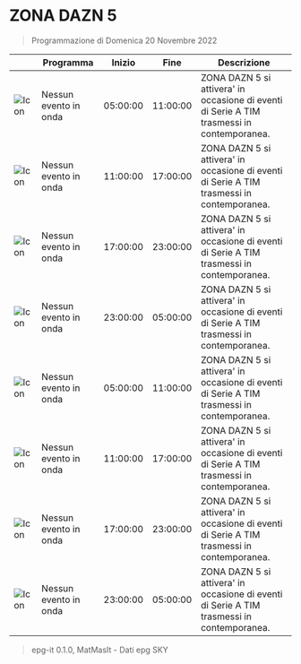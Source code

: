 # ZONA DAZN 5
> Programmazione di Domenica 20 Novembre 2022

||Programma|Inizio|Fine|Descrizione|
|---|---|---|---|---|
|![Icon](https://guidatv.sky.it/uuid/405d68c2-881e-49d6-9786-b8940d3ebc2f/cover?md5ChecksumParam=290baf03a80c7aec58d960086d34c9bc&sid=526)|Nessun evento in onda|05:00:00|11:00:00|ZONA DAZN 5 si attivera&#039; in occasione di eventi di Serie A TIM trasmessi in contemporanea.
|![Icon](https://guidatv.sky.it/uuid/405d68c2-881e-49d6-9786-b8940d3ebc2f/cover?md5ChecksumParam=290baf03a80c7aec58d960086d34c9bc&sid=526)|Nessun evento in onda|11:00:00|17:00:00|ZONA DAZN 5 si attivera&#039; in occasione di eventi di Serie A TIM trasmessi in contemporanea.
|![Icon](https://guidatv.sky.it/uuid/405d68c2-881e-49d6-9786-b8940d3ebc2f/cover?md5ChecksumParam=290baf03a80c7aec58d960086d34c9bc&sid=526)|Nessun evento in onda|17:00:00|23:00:00|ZONA DAZN 5 si attivera&#039; in occasione di eventi di Serie A TIM trasmessi in contemporanea.
|![Icon](https://guidatv.sky.it/uuid/405d68c2-881e-49d6-9786-b8940d3ebc2f/cover?md5ChecksumParam=290baf03a80c7aec58d960086d34c9bc&sid=526)|Nessun evento in onda|23:00:00|05:00:00|ZONA DAZN 5 si attivera&#039; in occasione di eventi di Serie A TIM trasmessi in contemporanea.
|![Icon](https://guidatv.sky.it/uuid/405d68c2-881e-49d6-9786-b8940d3ebc2f/cover?md5ChecksumParam=290baf03a80c7aec58d960086d34c9bc&sid=526)|Nessun evento in onda|05:00:00|11:00:00|ZONA DAZN 5 si attivera&#039; in occasione di eventi di Serie A TIM trasmessi in contemporanea.
|![Icon](https://guidatv.sky.it/uuid/405d68c2-881e-49d6-9786-b8940d3ebc2f/cover?md5ChecksumParam=290baf03a80c7aec58d960086d34c9bc&sid=526)|Nessun evento in onda|11:00:00|17:00:00|ZONA DAZN 5 si attivera&#039; in occasione di eventi di Serie A TIM trasmessi in contemporanea.
|![Icon](https://guidatv.sky.it/uuid/405d68c2-881e-49d6-9786-b8940d3ebc2f/cover?md5ChecksumParam=290baf03a80c7aec58d960086d34c9bc&sid=526)|Nessun evento in onda|17:00:00|23:00:00|ZONA DAZN 5 si attivera&#039; in occasione di eventi di Serie A TIM trasmessi in contemporanea.
|![Icon](https://guidatv.sky.it/uuid/405d68c2-881e-49d6-9786-b8940d3ebc2f/cover?md5ChecksumParam=290baf03a80c7aec58d960086d34c9bc&sid=526)|Nessun evento in onda|23:00:00|05:00:00|ZONA DAZN 5 si attivera&#039; in occasione di eventi di Serie A TIM trasmessi in contemporanea.



 > epg-it 0.1.0, MatMasIt - Dati epg SKY